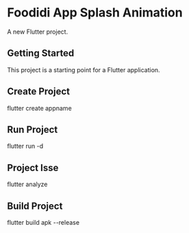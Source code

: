 # Foodidi App Splash Animation

A new Flutter project.

## Getting Started
This project is a starting point for a Flutter application.

## Create Project
flutter create appname

## Run Project
flutter run -d

## Project Isse
flutter analyze 

## Build Project
flutter build apk --release
